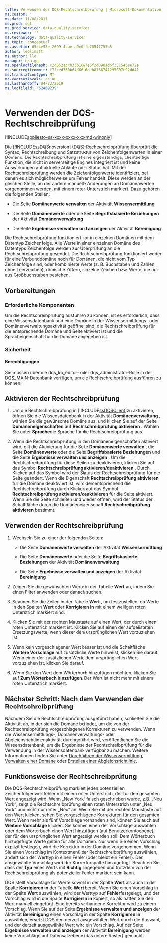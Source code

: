 ```yaml
---
title: Verwenden der DQS-Rechtschreibprüfung | Microsoft-Dokumentation
ms.custom: ''
ms.date: 11/08/2011
ms.prod: sql
ms.prod_service: data-quality-services
ms.reviewer: ''
ms.technology: data-quality-services
ms.topic: conceptual
ms.assetid: 65e4e53e-2699-4cae-a9e0-fe78547755b5
author: leolimsft
ms.author: lle
manager: craigg
ms.openlocfilehash: c2d852accb33b1667e5f2d0981d6f351543ee72a
ms.sourcegitcommit: f7fced330b64d6616aeb8766747295807c92dd41
ms.translationtype: MT
ms.contentlocale: de-DE
ms.lasthandoff: 04/23/2019
ms.locfileid: "62469239"
---
```

# <a name="use-the-dqs-speller"></a>Verwenden der DQS-Rechtschreibprüfung

[!INCLUDE[appliesto-ss-xxxx-xxxx-xxx-md-winonly](../includes/appliesto-ss-xxxx-xxxx-xxx-md-winonly.md)]

  Die [!INCLUDE[ssDQSnoversion](../includes/ssdqsnoversion-md.md)] (DQS)-Rechtschreibprüfung überprüft die Syntax, Rechtschreibung und Satzstruktur von Zeichenfolgenwerten in einer Domäne. Die Rechtschreibprüfung ist eine eigenständige, clientseitige Funktion, die nicht in serverseitige Engines integriert ist und keine Auswirkungen auf aktuelle Abläufe oder Status hat. Mit der Rechtschreibprüfung werden die Zeichenfolgenwerte identifiziert, bei denen es sich möglicherweise um Fehler handelt. Diese werden an der gleichen Stelle, an der andere manuelle Änderungen an Domänenwerten vorgenommen werden, mit einem roten Unterstrich markiert. Dazu gehören die folgenden Stellen:  
  
-   Die Seite **Domänenwerte verwalten** der Aktivität **Wissensermittlung**  
  
-   Die Seite **Domänenwerte** oder die Seite **Begriffsbasierte Beziehungen** der Aktivität **Domänenverwaltung**  
  
-   Die Seite **Ergebnisse verwalten und anzeigen** der Aktivität **Bereinigung**  
  
 Die Rechtschreibprüfung funktioniert nur in einzelnen Domänen mit dem Datentyp Zeichenfolge. Alle Werte in einer einzelnen Domäne des Datentyps Zeichenfolge werden zur Überprüfung an die Rechtschreibprüfung gesendet. Die Rechtschreibprüfung funktioniert weder für eine Verbunddomäne noch für Domänen, die nicht vom Typ Zeichenfolge sind, oder kombinierte Werte (z. B. Buchstaben und Zahlen ohne Leerzeichen), römische Ziffern, einzelne Zeichen bzw. Werte, die nur aus Großbuchstaben bestehen.  
  
##  <a name="BeforeYouBegin"></a> Vorbereitungen  
  
###  <a name="Prerequisites"></a> Erforderliche Komponenten  
 Um die Rechtschreibprüfung ausführen zu können, ist es erforderlich, dass eine Wissensdatenbank und eine Domäne in der Wissensermittlungs- oder Domänenverwaltungsaktivität geöffnet sind, die Rechtschreibprüfung für die entsprechende Domäne und Seite aktiviert ist und die Spracheigenschaft für die Domäne angegeben ist.  
  
###  <a name="Security"></a> Sicherheit  
  
####  <a name="Permissions"></a> Berechtigungen  
 Sie müssen über die dqs_kb_editor- oder dqs_administrator-Rolle in der DQS_MAIN-Datenbank verfügen, um die Rechtschreibprüfung ausführen zu können.  
  
##  <a name="Enable"></a> Aktivieren der Rechtschreibprüfung  
  
1.  Um die Rechtschreibprüfung in [!INCLUDE[ssDQSClient](../includes/ssdqsclient-md.md)]zu aktivieren, öffnen Sie die Wissensdatenbank in der Aktivität **Domänenverwaltung** , wählen Sie die gewünschte Domäne aus, und klicken Sie auf der Seite **Domäneneigenschaften** auf **Rechtschreibprüfung aktivieren** . Wählen Sie unter **Sprache**die Sprache für die Rechtschreibprüfung aus.  
  
2.  Wenn die Rechtschreibprüfung in den Domäneneigenschaften aktiviert wird, gilt die Aktivierung für die Seite **Domänenwerte verwalten** , die Seite **Domänenwerte** oder die Seite **Begriffsbasierte Beziehungen** und die Seite **Ergebnisse verwalten und anzeigen** . Um die Rechtschreibprüfung für diese Seiten zu deaktivieren, klicken Sie auf das Symbol **Rechtschreibprüfung aktivieren/deaktivieren** . Durch Klicken auf das Symbol wird der Status der Rechtschreibprüfung für die Seite geändert. Wenn die Eigenschaft **Rechtschreibprüfung aktivieren** für die Domäne deaktiviert ist, wird dementsprechend die Rechtschreibprüfung durch Klicken auf das Symbol **Rechtschreibprüfung aktivieren/deaktivieren** für die Seite aktiviert. Wenn Sie die Seite schließen und wieder öffnen, wird der Status der Schaltfläche durch die Domäneneigenschaft **Rechtschreibprüfung aktivieren** bestimmt.  
  
##  <a name="Use"></a> Verwenden der Rechtschreibprüfung  
  
1.  Wechseln Sie zu einer der folgenden Seiten:  
  
    -   Die Seite **Domänenwerte verwalten** der Aktivität **Wissensermittlung**  
  
    -   Die Seite **Domänenwerte** oder die Seite **Begriffsbasierte Beziehungen** der Aktivität **Domänenverwaltung**  
  
    -   Die Seite **Ergebnisse verwalten und anzeigen** der Aktivität **Bereinigung**  
  
2.  Zeigen Sie die gewünschten Werte in der Tabelle **Wert** an, indem Sie einen Filter anwenden oder danach suchen.  
  
3.  Scannen Sie die Zeilen in der Tabelle **Wert** , um festzustellen, ob Werte in den Spalten **Wert** oder **Korrigieren in** mit einem welligen roten Unterstrich markiert sind.  
  
4.  Klicken Sie mit der rechten Maustaste auf einen Wert, der durch einen roten Unterstrich markiert ist. Klicken Sie auf einen der aufgelisteten Ersetzungswerte, wenn dieser dem ursprünglichen Wert vorzuziehen ist.  
  
5.  Wenn kein vorgeschlagener Wert besser ist und die Schaltfläche **Weitere Vorschläge** auf zusätzliche Werte hinweist, klicken Sie darauf. Wenn einer der zusätzlichen Werte dem ursprünglichen Wert vorzuziehen ist, klicken Sie darauf.  
  
6.  Wenn Sie den Wert dem Wörterbuch hinzufügen möchten, klicken Sie auf **Zum Wörterbuch hinzufügen**. Der Wert ist nicht mehr mit einem roten Unterstrich markiert.  
  
##  <a name="FollowUp"></a>Nächster Schritt: Nach dem Verwenden der Rechtschreibprüfung  
 Nachdem Sie die Rechtschreibprüfung ausgeführt haben, schließen Sie die Aktivität ab, in der sich die Domäne befindet, um die von der Rechtschreibprüfung vorgeschlagenen Korrekturen zu verwenden. Wenn die Wissensermittlungs-, Domänenverwaltungs- oder Abgleichsrichtlinienaktivität durchgeführt wird, veröffentlichen Sie die Wissensdatenbank, um die Ergebnisse der Rechtschreibprüfung für die Verwendung in der Wissensdatenbank verfügbar zu machen. Weitere Informationen finden Sie unter [Durchführen der Wissensermittlung](../data-quality-services/perform-knowledge-discovery.md), [Verwalten einer Domäne](../data-quality-services/managing-a-domain.md) oder [Erstellen einer Abgleichsrichtlinie](../data-quality-services/create-a-matching-policy.md).  
  
##  <a name="How"></a> Funktionsweise der Rechtschreibprüfung  
 Die DQS-Rechtschreibprüfung markiert jeden potenziellen Zeichenfolgenwertfehler mit einem roten Unterstrich, der für den gesamten Wert angezeigt wird. Wenn „New York“ falsch geschrieben wurde, z.B. „Neu York“, zeigt die Rechtschreibprüfung einen roten Unterstrich unter „Neu York“ und nicht nur unter „Neu“ an. Wenn Sie mit der rechten Maustaste auf den Wert klicken, sehen Sie vorgeschlagene Korrekturen für den gesamten Wert. Wenn mehr als fünf Vorschläge vorhanden sind, können Sie auch auf **Weitere Vorschläge** klicken. Sie können einen der Vorschläge auswählen oder dem Wörterbuch einen Wert hinzufügen (auf Benutzerkontoebene), der für den ursprünglichen Wert angezeigt werden soll. Dem Wörterbuch hinzugefügte Werte gelten für alle Domänen. Nur wenn Sie einen Vorschlag explizit festlegen, wird die Korrektur in der Domäne vorgenommen. Wenn Sie einen Vorschlag im Kontextmenü der Rechtschreibprüfung auswählen, ändert sich der Werttyp in einen Fehler (oder bleibt ein Fehler). Der ausgewählte Vorschlag wird der Korrekturspalte hinzugefügt. Beachten Sie, dass der **Typ** eines Werts mit **Richtig** angegeben und trotzdem von der Rechtschreibprüfung als potenzieller Fehler markiert sein kann.  
  
 DQS stellt Vorschläge für Werte sowohl in der Spalte **Wert** als auch in der Spalte **Korrigieren in** der Tabelle **Wert** bereit. Wenn Sie einen Vorschlag in der Spalte **Wert** auswählen, wird der Werttyp auf **Fehler**festgelegt, und der Vorschlag wird in die Spalte **Korrigieren in** kopiert, so als hätten Sie den Wert manuell eingefügt. Eine bereits vorhandene Korrektur wird zu einem Vorschlag. Wenn Sie auf der Seite **Ergebnisse verwalten und anzeigen** der Aktivität **Bereinigung** einen Vorschlag in der Spalte **Korrigieren in** auswählen, ersetzt DQS den derzeit ausgewählten Wert durch die Auswahl, und der derzeit ausgewählte Wert wird ein Vorschlag. Auf der Seite **Ergebnisse verwalten und anzeigen** der Aktivität **Bereinigung** werden keine Vorschläge auf Datensatzebene (das untere Raster) gemacht.  
  
  
